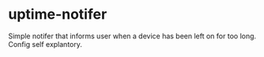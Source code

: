 # uptime-notifer


Simple notifer that informs user when a device has been left on for too long. Config self explantory. 
